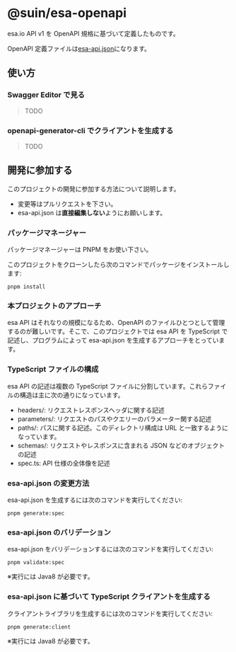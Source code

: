 # @suin/esa-openapi

esa.io API v1 を OpenAPI 規格に基づいて定義したものです。

OpenAPI 定義ファイルは[esa-api.json](./esa-api.json)になります。

## 使い方

### Swagger Editor で見る

> TODO

### openapi-generator-cli でクライアントを生成する

> TODO

## 開発に参加する

このプロジェクトの開発に参加する方法について説明します。

- 変更等はプルリクエストを下さい。
- esa-api.json は**直接編集しない**ようにお願いします。

### パッケージマネージャー

パッケージマネージャーは PNPM をお使い下さい。

このプロジェクトをクローンしたら次のコマンドでパッケージをインストールします:

```shell
pnpm install
```

### 本プロジェクトのアプローチ

esa API はそれなりの規模になるため、OpenAPI のファイルひとつとして管理するのが難しいです。そこで、このプロジェクトでは esa API を TypeScript で記述し、プログラムによって esa-api.json を生成するアプローチをとっています。

### TypeScript ファイルの構成

esa API の記述は複数の TypeScript ファイルに分割しています。これらファイルの構造は主に次の通りになっています。

- headers/: リクエストレスポンスヘッダに関する記述
- parameters/: リクエストのパスやクエリーのパラメーター関する記述
- paths/: パスに関する記述。このディレクトリ構成は URL と一致するようになっています。
- schemas/: リクエストやレスポンスに含まれる JSON などのオブジェクトの記述
- spec.ts: API 仕様の全体像を記述

### esa-api.json の変更方法

esa-api.json を生成するには次のコマンドを実行してください:

```shell
pnpm generate:spec
```

### esa-api.json のバリデーション

esa-api.json をバリデーションするには次のコマンドを実行してください:

```shell
pnpm validate:spec
```

※実行には Java8 が必要です。

### esa-api.json に基づいて TypeScript クライアントを生成する

クライアントライブラリを生成するには次のコマンドを実行してください:

```shell
pnpm generate:client
```

※実行には Java8 が必要です。
